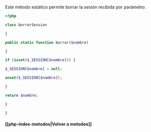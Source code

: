 Este método estático permite borrar la sesión recibida por parámetro.
```php
<?php

class borrarSession

{

public static function borrar($nombre)

{

if (isset($_SESSION[$nombre])) {

$_SESSION[$nombre] = null;

unset($_SESSION[$nombre]);

}

return $nombre;

}

}
```

#### [[php-index-metodos|Volver a metodos]]